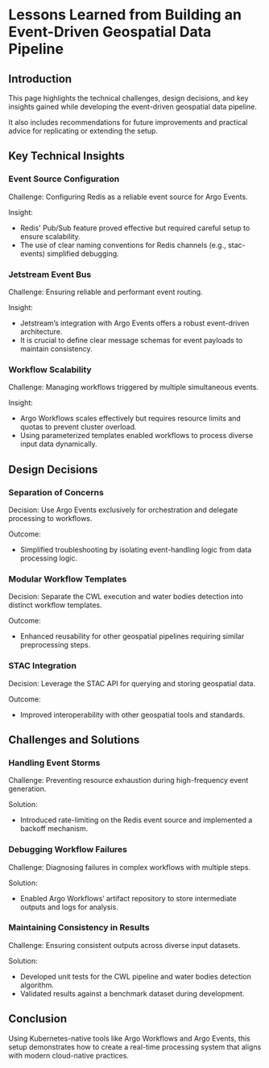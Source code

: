 # Lessons Learned from Building an Event-Driven Geospatial Data Pipeline

## Introduction

This page highlights the technical challenges, design decisions, and key insights gained while developing the event-driven geospatial data pipeline. 

It also includes recommendations for future improvements and practical advice for replicating or extending the setup.

## Key Technical Insights

### Event Source Configuration

Challenge: Configuring Redis as a reliable event source for Argo Events.

Insight:
* Redis' Pub/Sub feature proved effective but required careful setup to ensure scalability.
* The use of clear naming conventions for Redis channels (e.g., stac-events) simplified debugging.

### Jetstream Event Bus

Challenge: Ensuring reliable and performant event routing.

Insight:
* Jetstream’s integration with Argo Events offers a robust event-driven architecture.
* It is crucial to define clear message schemas for event payloads to maintain consistency.


### Workflow Scalability

Challenge: Managing workflows triggered by multiple simultaneous events.

Insight:
* Argo Workflows scales effectively but requires resource limits and quotas to prevent cluster overload.
* Using parameterized templates enabled workflows to process diverse input data dynamically.

## Design Decisions

### Separation of Concerns

Decision: Use Argo Events exclusively for orchestration and delegate processing to workflows.

Outcome:
* Simplified troubleshooting by isolating event-handling logic from data processing logic.

### Modular Workflow Templates

Decision: Separate the CWL execution and water bodies detection into distinct workflow templates.

Outcome:
* Enhanced reusability for other geospatial pipelines requiring similar preprocessing steps.

### STAC Integration

Decision: Leverage the STAC API for querying and storing geospatial data.

Outcome:
* Improved interoperability with other geospatial tools and standards.

## Challenges and Solutions

### Handling Event Storms

Challenge: Preventing resource exhaustion during high-frequency event generation.

Solution:
* Introduced rate-limiting on the Redis event source and implemented a backoff mechanism.

### Debugging Workflow Failures

Challenge: Diagnosing failures in complex workflows with multiple steps.

Solution:
* Enabled Argo Workflows’ artifact repository to store intermediate outputs and logs for analysis.

### Maintaining Consistency in Results

Challenge: Ensuring consistent outputs across diverse input datasets.

Solution:
* Developed unit tests for the CWL pipeline and water bodies detection algorithm.
* Validated results against a benchmark dataset during development.

## Conclusion

Using Kubernetes-native tools like Argo Workflows and Argo Events, this setup demonstrates how to create a real-time processing system that aligns with modern cloud-native practices.
